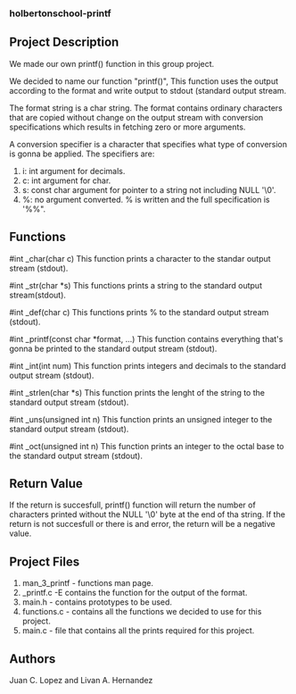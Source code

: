 ### holbertonschool-printf

## Project Description

We made our own printf() function in this group project.

We decided to name our function "printf()", This function uses the output according to the format and write output to stdout (standard output stream.

The format string is a char string. The format contains ordinary characters that are copied without change on the output stream with conversion specifications which results in fetching zero or more arguments.

A conversion specifier is a character that specifies what type of conversion is gonna be applied. The specifiers are:
1. i: int argument for decimals.
2. c: int argument for char.
3. s: const char argument for pointer to a string not including NULL '\0'.
4. %: no argument converted. % is written and the full specification is '%%".

## Functions
#int _char(char c)
This function prints a character to the standar output stream (stdout).

#int _str(char *s)
This functions prints a string to the standard output stream(stdout).

#int _def(char c)
This functions prints % to the standard output stream (stdout).

#int _printf(const char *format, ...)
This function contains everything that's gonna be printed to the standard output stream (stdout).

#int _int(int num)
This function prints integers and decimals to the standard output stream (stdout).

#int _strlen(char *s)
This function prints the lenght of the string to the standard output stream (stdout).

#int _uns(unsigned int n)
This function prints an unsigned integer to the standard output stream (stdout).

#int _oct(unsigned int n)
This function prints an integer to the octal base to the standard output stream (stdout).

## Return Value
If the return is succesfull, printf() function will return the number of characters printed without the NULL '\0' byte at the end of tha string. If the return is not succesfull or there is and error, the return will be a negative value.

## Project Files
1. man_3_printf - functions man page.
2. _printf.c -E contains the function for the output of the format.
3. main.h - contains prototypes to be used.
4. functions.c - contains all the functions we decided to use for this project.
5. main.c - file that contains all the prints required for this project.

## Authors
Juan C. Lopez and Livan A. Hernandez
